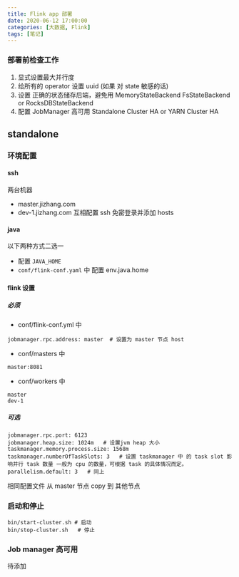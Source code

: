 ```yaml
---
title: Flink app 部署
date: 2020-06-12 17:00:00
categories: [大数据, Flink]
tags: [笔记]
---
```


### 部署前检查工作
1. 显式设置最大并行度
2. 给所有的 operator 设置 uuid (如果 对 state 敏感的话)
3. 设置 正确的状态储存后端，避免用 MemoryStateBackend  FsStateBackend or RocksDBStateBackend
4. 配置 JobManager 高可用     Standalone Cluster HA  or   YARN Cluster HA

## standalone
### 环境配置

#### ssh
两台机器
- master.jizhang.com
- dev-1.jizhang.com
互相配置 ssh 免密登录并添加 hosts


#### java
以下两种方式二选一
- 配置 `JAVA_HOME`
- `conf/flink-conf.yaml` 中 配置 env.java.home


#### flink 设置
##### 必须
- conf/flink-conf.yml 中
```
jobmanager.rpc.address: master  # 设置为 master 节点 host
```
- conf/masters 中
```
master:8081
```
- conf/workers 中
```
master
dev-1
```
##### 可选
```
jobmanager.rpc.port: 6123
jobmanager.heap.size: 1024m   # 设置jvm heap 大小
taskmanager.memory.process.size: 1568m
taskmanager.numberOfTaskSlots: 3   # 设置 taskmanager 中 的 task slot 影响并行 task 数量 一般为 cpu 的数量，可根据 task 的具体情况而定。
parallelism.default: 3   # 同上
```

相同配置文件 从 master 节点 copy 到 其他节点

### 启动和停止
```
bin/start-cluster.sh # 启动
bin/stop-cluster.sh   # 停止
```

### Job manager 高可用
待添加

###

